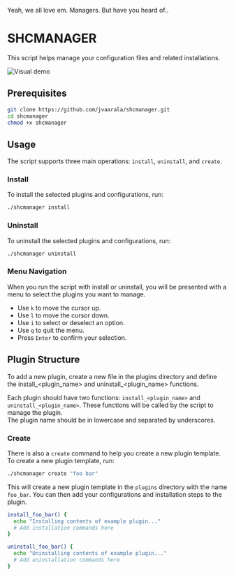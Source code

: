Yeah, we all love em. Managers. But have you heard of..
# SHCMANAGER

This script helps manage your configuration files and related installations.

![Visual demo](https://github.com/jvaarala/shcmanager/blob/main/resources/visual_demo.gif)

## Prerequisites


```bash
git clone https://github.com/jvaarala/shcmanager.git
cd shcmanager
chmod +x shcmanager
```


## Usage

The script supports three main operations: `install`, `uninstall`, and `create`.

### Install

To install the selected plugins and configurations, run:

```sh
./shcmanager install
```

### Uninstall
To uninstall the selected plugins and configurations, run:

```sh
./shcmanager uninstall
```

### Menu Navigation
When you run the script with install or uninstall, you will be presented with a menu to select the plugins you want to manage.  
- Use `k` to move the cursor up.
- Use `l` to move the cursor down.
- Use `i` to select or deselect an option.
- Use `q` to quit the menu.
- Press `Enter` to confirm your selection.


## Plugin Structure
To add a new plugin, create a new file in the plugins directory and define the install_<plugin_name> and uninstall_<plugin_name> functions.

Each plugin should have two functions: `install_<plugin_name>` and `uninstall_<plugin_name>`. These functions will be called by the script to manage the plugin.  
The plugin name should be in lowercase and separated by underscores.

### Create
There is also a `create` command to help you create a new plugin template.
To create a new plugin template, run:
```sh
./shcmanager create "foo bar"
```

This will create a new plugin template in the `plugins` directory with the name `foo_bar`. You can then add your configurations and installation steps to the plugin.

```sh
install_foo_bar() {
  echo "Installing contents of example plugin..."
  # Add installation commands here
}

uninstall_foo_bar() {
  echo "Uninstalling contents of example plugin..."
  # Add uninstallation commands here
}
```


